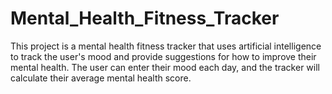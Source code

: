 # Mental_Health_Fitness_Tracker
This project is a mental health fitness tracker that uses artificial intelligence to track the user's mood and provide suggestions for how to improve their mental health. The user can enter their mood each day, and the tracker will calculate their average mental health score.
